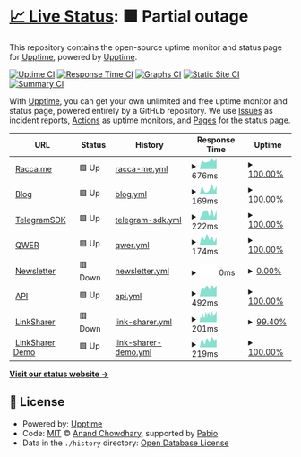 # [📈 Live Status](https://upptime.racca.me): <!--live status--> **🟧 Partial outage**

This repository contains the open-source uptime monitor and status page for [Upptime](https://upptime.js.org), powered by [Upptime](https://github.com/upptime/upptime).

[![Uptime CI](https://github.com/SebaOfficial/upptime/workflows/Uptime%20CI/badge.svg)](https://github.com/SebaOfficial/upptime/actions?query=workflow%3A%22Uptime+CI%22)
[![Response Time CI](https://github.com/SebaOfficial/upptime/workflows/Response%20Time%20CI/badge.svg)](https://github.com/SebaOfficial/upptime/actions?query=workflow%3A%22Response+Time+CI%22)
[![Graphs CI](https://github.com/SebaOfficial/upptime/workflows/Graphs%20CI/badge.svg)](https://github.com/SebaOfficial/upptime/actions?query=workflow%3A%22Graphs+CI%22)
[![Static Site CI](https://github.com/SebaOfficial/upptime/workflows/Static%20Site%20CI/badge.svg)](https://github.com/SebaOfficial/upptime/actions?query=workflow%3A%22Static+Site+CI%22)
[![Summary CI](https://github.com/SebaOfficial/upptime/workflows/Summary%20CI/badge.svg)](https://github.com/SebaOfficial/upptime/actions?query=workflow%3A%22Summary+CI%22)

With [Upptime](https://upptime.js.org), you can get your own unlimited and free uptime monitor and status page, powered entirely by a GitHub repository. We use [Issues](https://github.com/upptime/upptime/issues) as incident reports, [Actions](https://github.com/SebaOfficial/upptime/actions) as uptime monitors, and [Pages](https://upptime.racca.me) for the status page.

<!--start: status pages-->
<!-- This summary is generated by Upptime (https://github.com/upptime/upptime) -->
<!-- Do not edit this manually, your changes will be overwritten -->
<!-- prettier-ignore -->
| URL | Status | History | Response Time | Uptime |
| --- | ------ | ------- | ------------- | ------ |
| <img alt="" src="https://racca.me/favicon.ico" height="13"> [Racca.me](https://racca.me) | 🟩 Up | [racca-me.yml](https://github.com/SebaOfficial/upptime/commits/HEAD/history/racca-me.yml) | <details><summary><img alt="Response time graph" src="./graphs/racca-me/response-time-week.png" height="20"> 676ms</summary><br><a href="https://upptime.racca.me/history/racca-me"><img alt="Response time 757" src="https://img.shields.io/endpoint?url=https%3A%2F%2Fraw.githubusercontent.com%2FSebaOfficial%2Fupptime%2FHEAD%2Fapi%2Fracca-me%2Fresponse-time.json"></a><br><a href="https://upptime.racca.me/history/racca-me"><img alt="24-hour response time 883" src="https://img.shields.io/endpoint?url=https%3A%2F%2Fraw.githubusercontent.com%2FSebaOfficial%2Fupptime%2FHEAD%2Fapi%2Fracca-me%2Fresponse-time-day.json"></a><br><a href="https://upptime.racca.me/history/racca-me"><img alt="7-day response time 676" src="https://img.shields.io/endpoint?url=https%3A%2F%2Fraw.githubusercontent.com%2FSebaOfficial%2Fupptime%2FHEAD%2Fapi%2Fracca-me%2Fresponse-time-week.json"></a><br><a href="https://upptime.racca.me/history/racca-me"><img alt="30-day response time 1260" src="https://img.shields.io/endpoint?url=https%3A%2F%2Fraw.githubusercontent.com%2FSebaOfficial%2Fupptime%2FHEAD%2Fapi%2Fracca-me%2Fresponse-time-month.json"></a><br><a href="https://upptime.racca.me/history/racca-me"><img alt="1-year response time 735" src="https://img.shields.io/endpoint?url=https%3A%2F%2Fraw.githubusercontent.com%2FSebaOfficial%2Fupptime%2FHEAD%2Fapi%2Fracca-me%2Fresponse-time-year.json"></a></details> | <details><summary><a href="https://upptime.racca.me/history/racca-me">100.00%</a></summary><a href="https://upptime.racca.me/history/racca-me"><img alt="All-time uptime 99.85%" src="https://img.shields.io/endpoint?url=https%3A%2F%2Fraw.githubusercontent.com%2FSebaOfficial%2Fupptime%2FHEAD%2Fapi%2Fracca-me%2Fuptime.json"></a><br><a href="https://upptime.racca.me/history/racca-me"><img alt="24-hour uptime 100.00%" src="https://img.shields.io/endpoint?url=https%3A%2F%2Fraw.githubusercontent.com%2FSebaOfficial%2Fupptime%2FHEAD%2Fapi%2Fracca-me%2Fuptime-day.json"></a><br><a href="https://upptime.racca.me/history/racca-me"><img alt="7-day uptime 100.00%" src="https://img.shields.io/endpoint?url=https%3A%2F%2Fraw.githubusercontent.com%2FSebaOfficial%2Fupptime%2FHEAD%2Fapi%2Fracca-me%2Fuptime-week.json"></a><br><a href="https://upptime.racca.me/history/racca-me"><img alt="30-day uptime 99.44%" src="https://img.shields.io/endpoint?url=https%3A%2F%2Fraw.githubusercontent.com%2FSebaOfficial%2Fupptime%2FHEAD%2Fapi%2Fracca-me%2Fuptime-month.json"></a><br><a href="https://upptime.racca.me/history/racca-me"><img alt="1-year uptime 99.76%" src="https://img.shields.io/endpoint?url=https%3A%2F%2Fraw.githubusercontent.com%2FSebaOfficial%2Fupptime%2FHEAD%2Fapi%2Fracca-me%2Fuptime-year.json"></a></details>
| <img alt="" src="https://blog.racca.me/favicon.ico" height="13"> [Blog](https://blog.racca.me) | 🟩 Up | [blog.yml](https://github.com/SebaOfficial/upptime/commits/HEAD/history/blog.yml) | <details><summary><img alt="Response time graph" src="./graphs/blog/response-time-week.png" height="20"> 169ms</summary><br><a href="https://upptime.racca.me/history/blog"><img alt="Response time 206" src="https://img.shields.io/endpoint?url=https%3A%2F%2Fraw.githubusercontent.com%2FSebaOfficial%2Fupptime%2FHEAD%2Fapi%2Fblog%2Fresponse-time.json"></a><br><a href="https://upptime.racca.me/history/blog"><img alt="24-hour response time 253" src="https://img.shields.io/endpoint?url=https%3A%2F%2Fraw.githubusercontent.com%2FSebaOfficial%2Fupptime%2FHEAD%2Fapi%2Fblog%2Fresponse-time-day.json"></a><br><a href="https://upptime.racca.me/history/blog"><img alt="7-day response time 169" src="https://img.shields.io/endpoint?url=https%3A%2F%2Fraw.githubusercontent.com%2FSebaOfficial%2Fupptime%2FHEAD%2Fapi%2Fblog%2Fresponse-time-week.json"></a><br><a href="https://upptime.racca.me/history/blog"><img alt="30-day response time 172" src="https://img.shields.io/endpoint?url=https%3A%2F%2Fraw.githubusercontent.com%2FSebaOfficial%2Fupptime%2FHEAD%2Fapi%2Fblog%2Fresponse-time-month.json"></a><br><a href="https://upptime.racca.me/history/blog"><img alt="1-year response time 173" src="https://img.shields.io/endpoint?url=https%3A%2F%2Fraw.githubusercontent.com%2FSebaOfficial%2Fupptime%2FHEAD%2Fapi%2Fblog%2Fresponse-time-year.json"></a></details> | <details><summary><a href="https://upptime.racca.me/history/blog">100.00%</a></summary><a href="https://upptime.racca.me/history/blog"><img alt="All-time uptime 100.00%" src="https://img.shields.io/endpoint?url=https%3A%2F%2Fraw.githubusercontent.com%2FSebaOfficial%2Fupptime%2FHEAD%2Fapi%2Fblog%2Fuptime.json"></a><br><a href="https://upptime.racca.me/history/blog"><img alt="24-hour uptime 100.00%" src="https://img.shields.io/endpoint?url=https%3A%2F%2Fraw.githubusercontent.com%2FSebaOfficial%2Fupptime%2FHEAD%2Fapi%2Fblog%2Fuptime-day.json"></a><br><a href="https://upptime.racca.me/history/blog"><img alt="7-day uptime 100.00%" src="https://img.shields.io/endpoint?url=https%3A%2F%2Fraw.githubusercontent.com%2FSebaOfficial%2Fupptime%2FHEAD%2Fapi%2Fblog%2Fuptime-week.json"></a><br><a href="https://upptime.racca.me/history/blog"><img alt="30-day uptime 100.00%" src="https://img.shields.io/endpoint?url=https%3A%2F%2Fraw.githubusercontent.com%2FSebaOfficial%2Fupptime%2FHEAD%2Fapi%2Fblog%2Fuptime-month.json"></a><br><a href="https://upptime.racca.me/history/blog"><img alt="1-year uptime 100.00%" src="https://img.shields.io/endpoint?url=https%3A%2F%2Fraw.githubusercontent.com%2FSebaOfficial%2Fupptime%2FHEAD%2Fapi%2Fblog%2Fuptime-year.json"></a></details>
| <img alt="" src="https://botapi.racca.me/img/favicon.ico" height="13"> [TelegramSDK](https://botapi.racca.me) | 🟩 Up | [telegram-sdk.yml](https://github.com/SebaOfficial/upptime/commits/HEAD/history/telegram-sdk.yml) | <details><summary><img alt="Response time graph" src="./graphs/telegram-sdk/response-time-week.png" height="20"> 222ms</summary><br><a href="https://upptime.racca.me/history/telegram-sdk"><img alt="Response time 199" src="https://img.shields.io/endpoint?url=https%3A%2F%2Fraw.githubusercontent.com%2FSebaOfficial%2Fupptime%2FHEAD%2Fapi%2Ftelegram-sdk%2Fresponse-time.json"></a><br><a href="https://upptime.racca.me/history/telegram-sdk"><img alt="24-hour response time 302" src="https://img.shields.io/endpoint?url=https%3A%2F%2Fraw.githubusercontent.com%2FSebaOfficial%2Fupptime%2FHEAD%2Fapi%2Ftelegram-sdk%2Fresponse-time-day.json"></a><br><a href="https://upptime.racca.me/history/telegram-sdk"><img alt="7-day response time 222" src="https://img.shields.io/endpoint?url=https%3A%2F%2Fraw.githubusercontent.com%2FSebaOfficial%2Fupptime%2FHEAD%2Fapi%2Ftelegram-sdk%2Fresponse-time-week.json"></a><br><a href="https://upptime.racca.me/history/telegram-sdk"><img alt="30-day response time 236" src="https://img.shields.io/endpoint?url=https%3A%2F%2Fraw.githubusercontent.com%2FSebaOfficial%2Fupptime%2FHEAD%2Fapi%2Ftelegram-sdk%2Fresponse-time-month.json"></a><br><a href="https://upptime.racca.me/history/telegram-sdk"><img alt="1-year response time 203" src="https://img.shields.io/endpoint?url=https%3A%2F%2Fraw.githubusercontent.com%2FSebaOfficial%2Fupptime%2FHEAD%2Fapi%2Ftelegram-sdk%2Fresponse-time-year.json"></a></details> | <details><summary><a href="https://upptime.racca.me/history/telegram-sdk">100.00%</a></summary><a href="https://upptime.racca.me/history/telegram-sdk"><img alt="All-time uptime 100.00%" src="https://img.shields.io/endpoint?url=https%3A%2F%2Fraw.githubusercontent.com%2FSebaOfficial%2Fupptime%2FHEAD%2Fapi%2Ftelegram-sdk%2Fuptime.json"></a><br><a href="https://upptime.racca.me/history/telegram-sdk"><img alt="24-hour uptime 100.00%" src="https://img.shields.io/endpoint?url=https%3A%2F%2Fraw.githubusercontent.com%2FSebaOfficial%2Fupptime%2FHEAD%2Fapi%2Ftelegram-sdk%2Fuptime-day.json"></a><br><a href="https://upptime.racca.me/history/telegram-sdk"><img alt="7-day uptime 100.00%" src="https://img.shields.io/endpoint?url=https%3A%2F%2Fraw.githubusercontent.com%2FSebaOfficial%2Fupptime%2FHEAD%2Fapi%2Ftelegram-sdk%2Fuptime-week.json"></a><br><a href="https://upptime.racca.me/history/telegram-sdk"><img alt="30-day uptime 100.00%" src="https://img.shields.io/endpoint?url=https%3A%2F%2Fraw.githubusercontent.com%2FSebaOfficial%2Fupptime%2FHEAD%2Fapi%2Ftelegram-sdk%2Fuptime-month.json"></a><br><a href="https://upptime.racca.me/history/telegram-sdk"><img alt="1-year uptime 100.00%" src="https://img.shields.io/endpoint?url=https%3A%2F%2Fraw.githubusercontent.com%2FSebaOfficial%2Fupptime%2FHEAD%2Fapi%2Ftelegram-sdk%2Fuptime-year.json"></a></details>
| <img alt="" src="https://qwer.racca.me/favicon.ico" height="13"> [QWER](https://qwer.racca.me) | 🟩 Up | [qwer.yml](https://github.com/SebaOfficial/upptime/commits/HEAD/history/qwer.yml) | <details><summary><img alt="Response time graph" src="./graphs/qwer/response-time-week.png" height="20"> 174ms</summary><br><a href="https://upptime.racca.me/history/qwer"><img alt="Response time 191" src="https://img.shields.io/endpoint?url=https%3A%2F%2Fraw.githubusercontent.com%2FSebaOfficial%2Fupptime%2FHEAD%2Fapi%2Fqwer%2Fresponse-time.json"></a><br><a href="https://upptime.racca.me/history/qwer"><img alt="24-hour response time 194" src="https://img.shields.io/endpoint?url=https%3A%2F%2Fraw.githubusercontent.com%2FSebaOfficial%2Fupptime%2FHEAD%2Fapi%2Fqwer%2Fresponse-time-day.json"></a><br><a href="https://upptime.racca.me/history/qwer"><img alt="7-day response time 174" src="https://img.shields.io/endpoint?url=https%3A%2F%2Fraw.githubusercontent.com%2FSebaOfficial%2Fupptime%2FHEAD%2Fapi%2Fqwer%2Fresponse-time-week.json"></a><br><a href="https://upptime.racca.me/history/qwer"><img alt="30-day response time 212" src="https://img.shields.io/endpoint?url=https%3A%2F%2Fraw.githubusercontent.com%2FSebaOfficial%2Fupptime%2FHEAD%2Fapi%2Fqwer%2Fresponse-time-month.json"></a><br><a href="https://upptime.racca.me/history/qwer"><img alt="1-year response time 194" src="https://img.shields.io/endpoint?url=https%3A%2F%2Fraw.githubusercontent.com%2FSebaOfficial%2Fupptime%2FHEAD%2Fapi%2Fqwer%2Fresponse-time-year.json"></a></details> | <details><summary><a href="https://upptime.racca.me/history/qwer">100.00%</a></summary><a href="https://upptime.racca.me/history/qwer"><img alt="All-time uptime 100.00%" src="https://img.shields.io/endpoint?url=https%3A%2F%2Fraw.githubusercontent.com%2FSebaOfficial%2Fupptime%2FHEAD%2Fapi%2Fqwer%2Fuptime.json"></a><br><a href="https://upptime.racca.me/history/qwer"><img alt="24-hour uptime 100.00%" src="https://img.shields.io/endpoint?url=https%3A%2F%2Fraw.githubusercontent.com%2FSebaOfficial%2Fupptime%2FHEAD%2Fapi%2Fqwer%2Fuptime-day.json"></a><br><a href="https://upptime.racca.me/history/qwer"><img alt="7-day uptime 100.00%" src="https://img.shields.io/endpoint?url=https%3A%2F%2Fraw.githubusercontent.com%2FSebaOfficial%2Fupptime%2FHEAD%2Fapi%2Fqwer%2Fuptime-week.json"></a><br><a href="https://upptime.racca.me/history/qwer"><img alt="30-day uptime 100.00%" src="https://img.shields.io/endpoint?url=https%3A%2F%2Fraw.githubusercontent.com%2FSebaOfficial%2Fupptime%2FHEAD%2Fapi%2Fqwer%2Fuptime-month.json"></a><br><a href="https://upptime.racca.me/history/qwer"><img alt="1-year uptime 100.00%" src="https://img.shields.io/endpoint?url=https%3A%2F%2Fraw.githubusercontent.com%2FSebaOfficial%2Fupptime%2FHEAD%2Fapi%2Fqwer%2Fuptime-year.json"></a></details>
| <img alt="" src="https://newsletter.racca.me/favicon.ico" height="13"> [Newsletter](https://newsletter.racca.me) | 🟥 Down | [newsletter.yml](https://github.com/SebaOfficial/upptime/commits/HEAD/history/newsletter.yml) | <details><summary><img alt="Response time graph" src="./graphs/newsletter/response-time-week.png" height="20"> 0ms</summary><br><a href="https://upptime.racca.me/history/newsletter"><img alt="Response time 175" src="https://img.shields.io/endpoint?url=https%3A%2F%2Fraw.githubusercontent.com%2FSebaOfficial%2Fupptime%2FHEAD%2Fapi%2Fnewsletter%2Fresponse-time.json"></a><br><a href="https://upptime.racca.me/history/newsletter"><img alt="24-hour response time 0" src="https://img.shields.io/endpoint?url=https%3A%2F%2Fraw.githubusercontent.com%2FSebaOfficial%2Fupptime%2FHEAD%2Fapi%2Fnewsletter%2Fresponse-time-day.json"></a><br><a href="https://upptime.racca.me/history/newsletter"><img alt="7-day response time 0" src="https://img.shields.io/endpoint?url=https%3A%2F%2Fraw.githubusercontent.com%2FSebaOfficial%2Fupptime%2FHEAD%2Fapi%2Fnewsletter%2Fresponse-time-week.json"></a><br><a href="https://upptime.racca.me/history/newsletter"><img alt="30-day response time 0" src="https://img.shields.io/endpoint?url=https%3A%2F%2Fraw.githubusercontent.com%2FSebaOfficial%2Fupptime%2FHEAD%2Fapi%2Fnewsletter%2Fresponse-time-month.json"></a><br><a href="https://upptime.racca.me/history/newsletter"><img alt="1-year response time 180" src="https://img.shields.io/endpoint?url=https%3A%2F%2Fraw.githubusercontent.com%2FSebaOfficial%2Fupptime%2FHEAD%2Fapi%2Fnewsletter%2Fresponse-time-year.json"></a></details> | <details><summary><a href="https://upptime.racca.me/history/newsletter">0.00%</a></summary><a href="https://upptime.racca.me/history/newsletter"><img alt="All-time uptime 82.29%" src="https://img.shields.io/endpoint?url=https%3A%2F%2Fraw.githubusercontent.com%2FSebaOfficial%2Fupptime%2FHEAD%2Fapi%2Fnewsletter%2Fuptime.json"></a><br><a href="https://upptime.racca.me/history/newsletter"><img alt="24-hour uptime 0.00%" src="https://img.shields.io/endpoint?url=https%3A%2F%2Fraw.githubusercontent.com%2FSebaOfficial%2Fupptime%2FHEAD%2Fapi%2Fnewsletter%2Fuptime-day.json"></a><br><a href="https://upptime.racca.me/history/newsletter"><img alt="7-day uptime 0.00%" src="https://img.shields.io/endpoint?url=https%3A%2F%2Fraw.githubusercontent.com%2FSebaOfficial%2Fupptime%2FHEAD%2Fapi%2Fnewsletter%2Fuptime-week.json"></a><br><a href="https://upptime.racca.me/history/newsletter"><img alt="30-day uptime 0.00%" src="https://img.shields.io/endpoint?url=https%3A%2F%2Fraw.githubusercontent.com%2FSebaOfficial%2Fupptime%2FHEAD%2Fapi%2Fnewsletter%2Fuptime-month.json"></a><br><a href="https://upptime.racca.me/history/newsletter"><img alt="1-year uptime 75.77%" src="https://img.shields.io/endpoint?url=https%3A%2F%2Fraw.githubusercontent.com%2FSebaOfficial%2Fupptime%2FHEAD%2Fapi%2Fnewsletter%2Fuptime-year.json"></a></details>
| <img alt="" src="https://racca.me/favicon.ico" height="13"> [API](https://api.racca.me/ping) | 🟩 Up | [api.yml](https://github.com/SebaOfficial/upptime/commits/HEAD/history/api.yml) | <details><summary><img alt="Response time graph" src="./graphs/api/response-time-week.png" height="20"> 492ms</summary><br><a href="https://upptime.racca.me/history/api"><img alt="Response time 577" src="https://img.shields.io/endpoint?url=https%3A%2F%2Fraw.githubusercontent.com%2FSebaOfficial%2Fupptime%2FHEAD%2Fapi%2Fapi%2Fresponse-time.json"></a><br><a href="https://upptime.racca.me/history/api"><img alt="24-hour response time 560" src="https://img.shields.io/endpoint?url=https%3A%2F%2Fraw.githubusercontent.com%2FSebaOfficial%2Fupptime%2FHEAD%2Fapi%2Fapi%2Fresponse-time-day.json"></a><br><a href="https://upptime.racca.me/history/api"><img alt="7-day response time 492" src="https://img.shields.io/endpoint?url=https%3A%2F%2Fraw.githubusercontent.com%2FSebaOfficial%2Fupptime%2FHEAD%2Fapi%2Fapi%2Fresponse-time-week.json"></a><br><a href="https://upptime.racca.me/history/api"><img alt="30-day response time 1060" src="https://img.shields.io/endpoint?url=https%3A%2F%2Fraw.githubusercontent.com%2FSebaOfficial%2Fupptime%2FHEAD%2Fapi%2Fapi%2Fresponse-time-month.json"></a><br><a href="https://upptime.racca.me/history/api"><img alt="1-year response time 577" src="https://img.shields.io/endpoint?url=https%3A%2F%2Fraw.githubusercontent.com%2FSebaOfficial%2Fupptime%2FHEAD%2Fapi%2Fapi%2Fresponse-time-year.json"></a></details> | <details><summary><a href="https://upptime.racca.me/history/api">100.00%</a></summary><a href="https://upptime.racca.me/history/api"><img alt="All-time uptime 99.95%" src="https://img.shields.io/endpoint?url=https%3A%2F%2Fraw.githubusercontent.com%2FSebaOfficial%2Fupptime%2FHEAD%2Fapi%2Fapi%2Fuptime.json"></a><br><a href="https://upptime.racca.me/history/api"><img alt="24-hour uptime 100.00%" src="https://img.shields.io/endpoint?url=https%3A%2F%2Fraw.githubusercontent.com%2FSebaOfficial%2Fupptime%2FHEAD%2Fapi%2Fapi%2Fuptime-day.json"></a><br><a href="https://upptime.racca.me/history/api"><img alt="7-day uptime 100.00%" src="https://img.shields.io/endpoint?url=https%3A%2F%2Fraw.githubusercontent.com%2FSebaOfficial%2Fupptime%2FHEAD%2Fapi%2Fapi%2Fuptime-week.json"></a><br><a href="https://upptime.racca.me/history/api"><img alt="30-day uptime 99.44%" src="https://img.shields.io/endpoint?url=https%3A%2F%2Fraw.githubusercontent.com%2FSebaOfficial%2Fupptime%2FHEAD%2Fapi%2Fapi%2Fuptime-month.json"></a><br><a href="https://upptime.racca.me/history/api"><img alt="1-year uptime 99.95%" src="https://img.shields.io/endpoint?url=https%3A%2F%2Fraw.githubusercontent.com%2FSebaOfficial%2Fupptime%2FHEAD%2Fapi%2Fapi%2Fuptime-year.json"></a></details>
| <img alt="" src="https://linksharer.js.org/img/favicon.ico" height="13"> [LinkSharer](https://linksharer.js.org) | 🟥 Down | [link-sharer.yml](https://github.com/SebaOfficial/upptime/commits/HEAD/history/link-sharer.yml) | <details><summary><img alt="Response time graph" src="./graphs/link-sharer/response-time-week.png" height="20"> 201ms</summary><br><a href="https://upptime.racca.me/history/link-sharer"><img alt="Response time 219" src="https://img.shields.io/endpoint?url=https%3A%2F%2Fraw.githubusercontent.com%2FSebaOfficial%2Fupptime%2FHEAD%2Fapi%2Flink-sharer%2Fresponse-time.json"></a><br><a href="https://upptime.racca.me/history/link-sharer"><img alt="24-hour response time 243" src="https://img.shields.io/endpoint?url=https%3A%2F%2Fraw.githubusercontent.com%2FSebaOfficial%2Fupptime%2FHEAD%2Fapi%2Flink-sharer%2Fresponse-time-day.json"></a><br><a href="https://upptime.racca.me/history/link-sharer"><img alt="7-day response time 201" src="https://img.shields.io/endpoint?url=https%3A%2F%2Fraw.githubusercontent.com%2FSebaOfficial%2Fupptime%2FHEAD%2Fapi%2Flink-sharer%2Fresponse-time-week.json"></a><br><a href="https://upptime.racca.me/history/link-sharer"><img alt="30-day response time 225" src="https://img.shields.io/endpoint?url=https%3A%2F%2Fraw.githubusercontent.com%2FSebaOfficial%2Fupptime%2FHEAD%2Fapi%2Flink-sharer%2Fresponse-time-month.json"></a><br><a href="https://upptime.racca.me/history/link-sharer"><img alt="1-year response time 219" src="https://img.shields.io/endpoint?url=https%3A%2F%2Fraw.githubusercontent.com%2FSebaOfficial%2Fupptime%2FHEAD%2Fapi%2Flink-sharer%2Fresponse-time-year.json"></a></details> | <details><summary><a href="https://upptime.racca.me/history/link-sharer">99.40%</a></summary><a href="https://upptime.racca.me/history/link-sharer"><img alt="All-time uptime 99.87%" src="https://img.shields.io/endpoint?url=https%3A%2F%2Fraw.githubusercontent.com%2FSebaOfficial%2Fupptime%2FHEAD%2Fapi%2Flink-sharer%2Fuptime.json"></a><br><a href="https://upptime.racca.me/history/link-sharer"><img alt="24-hour uptime 98.73%" src="https://img.shields.io/endpoint?url=https%3A%2F%2Fraw.githubusercontent.com%2FSebaOfficial%2Fupptime%2FHEAD%2Fapi%2Flink-sharer%2Fuptime-day.json"></a><br><a href="https://upptime.racca.me/history/link-sharer"><img alt="7-day uptime 99.40%" src="https://img.shields.io/endpoint?url=https%3A%2F%2Fraw.githubusercontent.com%2FSebaOfficial%2Fupptime%2FHEAD%2Fapi%2Flink-sharer%2Fuptime-week.json"></a><br><a href="https://upptime.racca.me/history/link-sharer"><img alt="30-day uptime 99.02%" src="https://img.shields.io/endpoint?url=https%3A%2F%2Fraw.githubusercontent.com%2FSebaOfficial%2Fupptime%2FHEAD%2Fapi%2Flink-sharer%2Fuptime-month.json"></a><br><a href="https://upptime.racca.me/history/link-sharer"><img alt="1-year uptime 99.87%" src="https://img.shields.io/endpoint?url=https%3A%2F%2Fraw.githubusercontent.com%2FSebaOfficial%2Fupptime%2FHEAD%2Fapi%2Flink-sharer%2Fuptime-year.json"></a></details>
| <img alt="" src="https://demo.linksharer.js.org/favicon.ico" height="13"> [LinkSharer Demo](https://demo.linksharer.js.org) | 🟩 Up | [link-sharer-demo.yml](https://github.com/SebaOfficial/upptime/commits/HEAD/history/link-sharer-demo.yml) | <details><summary><img alt="Response time graph" src="./graphs/link-sharer-demo/response-time-week.png" height="20"> 219ms</summary><br><a href="https://upptime.racca.me/history/link-sharer-demo"><img alt="Response time 189" src="https://img.shields.io/endpoint?url=https%3A%2F%2Fraw.githubusercontent.com%2FSebaOfficial%2Fupptime%2FHEAD%2Fapi%2Flink-sharer-demo%2Fresponse-time.json"></a><br><a href="https://upptime.racca.me/history/link-sharer-demo"><img alt="24-hour response time 254" src="https://img.shields.io/endpoint?url=https%3A%2F%2Fraw.githubusercontent.com%2FSebaOfficial%2Fupptime%2FHEAD%2Fapi%2Flink-sharer-demo%2Fresponse-time-day.json"></a><br><a href="https://upptime.racca.me/history/link-sharer-demo"><img alt="7-day response time 219" src="https://img.shields.io/endpoint?url=https%3A%2F%2Fraw.githubusercontent.com%2FSebaOfficial%2Fupptime%2FHEAD%2Fapi%2Flink-sharer-demo%2Fresponse-time-week.json"></a><br><a href="https://upptime.racca.me/history/link-sharer-demo"><img alt="30-day response time 217" src="https://img.shields.io/endpoint?url=https%3A%2F%2Fraw.githubusercontent.com%2FSebaOfficial%2Fupptime%2FHEAD%2Fapi%2Flink-sharer-demo%2Fresponse-time-month.json"></a><br><a href="https://upptime.racca.me/history/link-sharer-demo"><img alt="1-year response time 189" src="https://img.shields.io/endpoint?url=https%3A%2F%2Fraw.githubusercontent.com%2FSebaOfficial%2Fupptime%2FHEAD%2Fapi%2Flink-sharer-demo%2Fresponse-time-year.json"></a></details> | <details><summary><a href="https://upptime.racca.me/history/link-sharer-demo">100.00%</a></summary><a href="https://upptime.racca.me/history/link-sharer-demo"><img alt="All-time uptime 100.00%" src="https://img.shields.io/endpoint?url=https%3A%2F%2Fraw.githubusercontent.com%2FSebaOfficial%2Fupptime%2FHEAD%2Fapi%2Flink-sharer-demo%2Fuptime.json"></a><br><a href="https://upptime.racca.me/history/link-sharer-demo"><img alt="24-hour uptime 100.00%" src="https://img.shields.io/endpoint?url=https%3A%2F%2Fraw.githubusercontent.com%2FSebaOfficial%2Fupptime%2FHEAD%2Fapi%2Flink-sharer-demo%2Fuptime-day.json"></a><br><a href="https://upptime.racca.me/history/link-sharer-demo"><img alt="7-day uptime 100.00%" src="https://img.shields.io/endpoint?url=https%3A%2F%2Fraw.githubusercontent.com%2FSebaOfficial%2Fupptime%2FHEAD%2Fapi%2Flink-sharer-demo%2Fuptime-week.json"></a><br><a href="https://upptime.racca.me/history/link-sharer-demo"><img alt="30-day uptime 100.00%" src="https://img.shields.io/endpoint?url=https%3A%2F%2Fraw.githubusercontent.com%2FSebaOfficial%2Fupptime%2FHEAD%2Fapi%2Flink-sharer-demo%2Fuptime-month.json"></a><br><a href="https://upptime.racca.me/history/link-sharer-demo"><img alt="1-year uptime 100.00%" src="https://img.shields.io/endpoint?url=https%3A%2F%2Fraw.githubusercontent.com%2FSebaOfficial%2Fupptime%2FHEAD%2Fapi%2Flink-sharer-demo%2Fuptime-year.json"></a></details>

<!--end: status pages-->

[**Visit our status website →**](https://upptime.racca.me)

## 📄 License

- Powered by: [Upptime](https://github.com/upptime/upptime)
- Code: [MIT](./LICENSE) © [Anand Chowdhary](https://anandchowdhary.com), supported by [Pabio](https://pabio.com)
- Data in the `./history` directory: [Open Database License](https://opendatacommons.org/licenses/odbl/1-0/)
